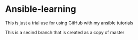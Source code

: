 # Ansible-learning
This is just a trial use for using GitHub with my ansible tutorials

This is a secind branch that is created as a copy of master
